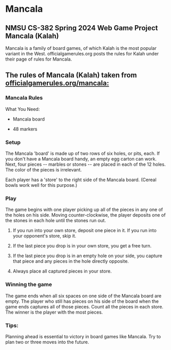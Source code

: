 # Mancala
## NMSU CS-382 Spring 2024 Web Game Project Mancala (Kalah)

Mancala is a family of board games, of which Kalah is the most popular variant in the West. officialgamerules.org posts the rules for Kalah under their page of rules for Mancala.

## The rules of Mancala (Kalah) taken from [officialgamerules.org/mancala:](www.officialgamerules.org/mancala) 

### Mancala Rules
What You Need:

- Mancala board

- 48 markers

### Setup

The Mancala 'board' is made up of two rows of six holes, or pits, each. If you don't have a Mancala board handy, an empty egg carton can work. Next, four pieces -- marbles or stones -- are placed in each of the 12 holes. The color of the pieces is irrelevant.
 
Each player has a 'store' to the right side of the Mancala board. (Cereal bowls work well for this purpose.)

 
### Play

The game begins with one player picking up all of the pieces in any one of the holes on his side. Moving counter-clockwise, the player deposits one of the stones in each hole until the stones run out.

1. If you run into your own store, deposit one piece in it. If you run into your opponent's store, skip it.

2. If the last piece you drop is in your own store, you get a free turn.

3. If the last piece you drop is in an empty hole on your side, you capture that piece and any pieces in the hole directly opposite.

4. Always place all captured pieces in your store.

 
### Winning the game

The game ends when all six spaces on one side of the Mancala board are empty. The player who still has pieces on his side of the board when the game ends captures all of those pieces. Count all the pieces in each store. The winner is the player with the most pieces.

 
### Tips:

Planning ahead is essential to victory in board games like Mancala. Try to plan two or three moves into the future.
